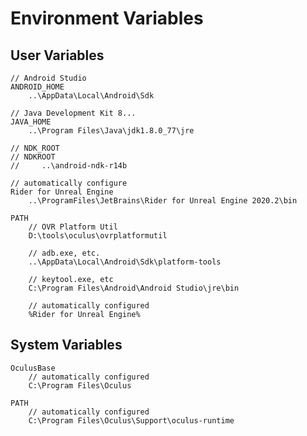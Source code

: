 # Environment Variables

## User Variables

    // Android Studio
    ANDROID_HOME
        ..\AppData\Local\Android\Sdk

    // Java Development Kit 8...
    JAVA_HOME
        ..\Program Files\Java\jdk1.8.0_77\jre

    // NDK_ROOT
    // NDKROOT
    //     ..\android-ndk-r14b

    // automatically configure
    Rider for Unreal Engine
        ..\ProgramFiles\JetBrains\Rider for Unreal Engine 2020.2\bin

    PATH
        // OVR Platform Util
        D:\tools\oculus\ovrplatformutil

        // adb.exe, etc.
        ..\AppData\Local\Android\Sdk\platform-tools

        // keytool.exe, etc
        C:\Program Files\Android\Android Studio\jre\bin

        // automatically configured
        %Rider for Unreal Engine%

## System Variables

    OculusBase
        // automatically configured
        C:\Program Files\Oculus

    PATH
        // automatically configured
        C:\Program Files\Oculus\Support\oculus-runtime

